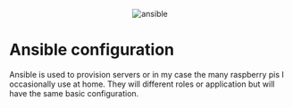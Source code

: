 <p align="center">
<img src="https://cloud.githubusercontent.com/assets/5732642/23307327/5d617df2-faa7-11e6-8534-266a2a7f365c.png" alt="ansible" style="max-width:100%;">
</p>

# Ansible configuration
Ansible is used to provision servers or in my case the many raspberry pis I occasionally use at home. They will different roles or application but will have the same basic configuration.